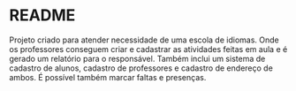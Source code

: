 # README

Projeto criado para atender necessidade de uma escola de idiomas. Onde os professores conseguem criar e cadastrar as atividades feitas em aula e é gerado um relatório para o responsável.
Também inclui um sistema de cadastro de alunos, cadastro de professores e cadastro de endereço de ambos.
É possível também marcar faltas e presenças.
